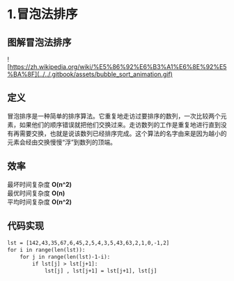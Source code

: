 # 1.冒泡法排序

## 图解冒泡法排序

![https://zh.wikipedia.org/wiki/%E5%86%92%E6%B3%A1%E6%8E%92%E5%BA%8F](../../.gitbook/assets/bubble_sort_animation.gif)

## 定义

冒泡排序是一种简单的排序算法。它重复地走访过要排序的数列，一次比较两个元素，如果他们的顺序错误就把他们交换过来。走访数列的工作是重复地进行直到没有再需要交换，也就是说该数列已经排序完成。这个算法的名字由来是因为越小的元素会经由交换慢慢“浮”到数列的顶端。

## 效率

最坏时间复杂度 **O\(n^2\)**  
最优时间复杂度 **O\(n\)**  
平均时间复杂度 **O\(n^2\)**

## 代码实现

```text
lst = [142,43,35,67,6,45,2,5,4,3,5,43,63,2,1,0,-1,2]
for i in range(len(lst)):
    for j in range(len(lst)-1-i):
        if lst[j] > lst[j+1]:
            lst[j] , lst[j+1] = lst[j+1], lst[j]
```

